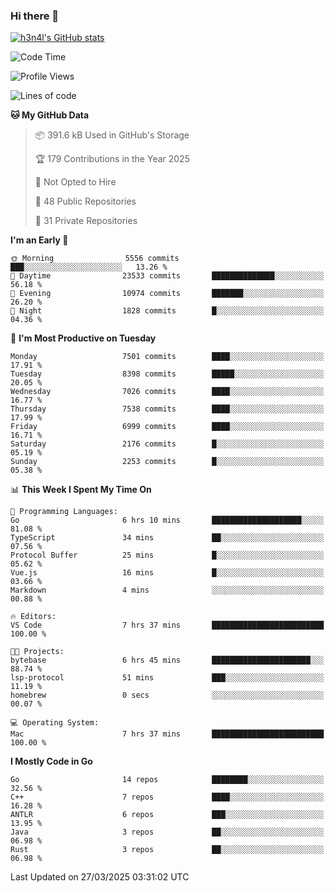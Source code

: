 ### Hi there 👋

[![h3n4l's GitHub stats](https://github-readme-stats.vercel.app/api?username=h3n4l&count_private=true&show_icons=true&theme=radical)](https://github.com/h3n4l/github-readme-stats)

<!--START_SECTION:waka-->
![Code Time](http://img.shields.io/badge/Code%20Time-2%2C113%20hrs%208%20mins-blue)

![Profile Views](http://img.shields.io/badge/Profile%20Views-0-blue)

![Lines of code](https://img.shields.io/badge/From%20Hello%20World%20I%27ve%20Written-14.5%20million%20lines%20of%20code-blue)

**🐱 My GitHub Data** 

> 📦 391.6 kB Used in GitHub's Storage 
 > 
> 🏆 179 Contributions in the Year 2025
 > 
> 🚫 Not Opted to Hire
 > 
> 📜 48 Public Repositories 
 > 
> 🔑 31 Private Repositories 
 > 
**I'm an Early 🐤** 

```text
🌞 Morning                5556 commits        ███░░░░░░░░░░░░░░░░░░░░░░   13.26 % 
🌆 Daytime                23533 commits       ██████████████░░░░░░░░░░░   56.18 % 
🌃 Evening                10974 commits       ███████░░░░░░░░░░░░░░░░░░   26.20 % 
🌙 Night                  1828 commits        █░░░░░░░░░░░░░░░░░░░░░░░░   04.36 % 
```
📅 **I'm Most Productive on Tuesday** 

```text
Monday                   7501 commits        ████░░░░░░░░░░░░░░░░░░░░░   17.91 % 
Tuesday                  8398 commits        █████░░░░░░░░░░░░░░░░░░░░   20.05 % 
Wednesday                7026 commits        ████░░░░░░░░░░░░░░░░░░░░░   16.77 % 
Thursday                 7538 commits        ████░░░░░░░░░░░░░░░░░░░░░   17.99 % 
Friday                   6999 commits        ████░░░░░░░░░░░░░░░░░░░░░   16.71 % 
Saturday                 2176 commits        █░░░░░░░░░░░░░░░░░░░░░░░░   05.19 % 
Sunday                   2253 commits        █░░░░░░░░░░░░░░░░░░░░░░░░   05.38 % 
```


📊 **This Week I Spent My Time On** 

```text
💬 Programming Languages: 
Go                       6 hrs 10 mins       ████████████████████░░░░░   81.08 % 
TypeScript               34 mins             ██░░░░░░░░░░░░░░░░░░░░░░░   07.56 % 
Protocol Buffer          25 mins             █░░░░░░░░░░░░░░░░░░░░░░░░   05.62 % 
Vue.js                   16 mins             █░░░░░░░░░░░░░░░░░░░░░░░░   03.66 % 
Markdown                 4 mins              ░░░░░░░░░░░░░░░░░░░░░░░░░   00.88 % 

🔥 Editors: 
VS Code                  7 hrs 37 mins       █████████████████████████   100.00 % 

🐱‍💻 Projects: 
bytebase                 6 hrs 45 mins       ██████████████████████░░░   88.74 % 
lsp-protocol             51 mins             ███░░░░░░░░░░░░░░░░░░░░░░   11.19 % 
homebrew                 0 secs              ░░░░░░░░░░░░░░░░░░░░░░░░░   00.07 % 

💻 Operating System: 
Mac                      7 hrs 37 mins       █████████████████████████   100.00 % 
```

**I Mostly Code in Go** 

```text
Go                       14 repos            ████████░░░░░░░░░░░░░░░░░   32.56 % 
C++                      7 repos             ████░░░░░░░░░░░░░░░░░░░░░   16.28 % 
ANTLR                    6 repos             ███░░░░░░░░░░░░░░░░░░░░░░   13.95 % 
Java                     3 repos             ██░░░░░░░░░░░░░░░░░░░░░░░   06.98 % 
Rust                     3 repos             ██░░░░░░░░░░░░░░░░░░░░░░░   06.98 % 
```




 Last Updated on 27/03/2025 03:31:02 UTC
<!--END_SECTION:waka-->

